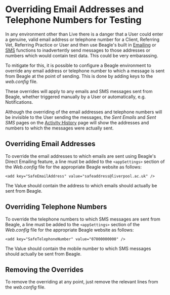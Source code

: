 ﻿# Overriding Email Addresses and Telephone Numbers for Testing
In any environment other than Live there is a danger that a User could enter a genuine, valid email address or telephone number for a Client, Referring Vet, Referring Practice or User and then use Beagle's built in [Emailing](emailing.md) or [SMS](SMS.md) functions to inadvertently send messages to those addresses or numbers which would contain test data. This could be very embarassing.

To mitigate for this, it is possible to configure a Beagle environment to override any email address or telephone number to which a message is sent from Beagle at the point of sending. This is done by adding keys to the *web.config* file.

These overrides will apply to any emails and SMS messages sent from Beagle, whether triggered manually by a User or automatically, e.g. Notifications.

Although the overriding of the email addresses and telephone numbers will be invisible to the User sending the messages, the *Sent Emails* and *Sent SMS* pages on the [Activity History](Auditing.md) page will show the addresses and numbers to which the messages were actually sent.

## Overriding Email Addresses

To override the email addresses to which emails are sent using Beagle's Direct Emailing feature, a line must be added to the `<appSettings>` section of the *Web.config* file for the appropriate Beagle website as follows:
 ````
 <add key="SafeEmailAddress" value="safeaddress@liverpool.ac.uk" />
 ````
The Value should contain the address to which emails should actually be sent from Beagle.

## Overriding Telephone Numbers

To override the telephone numbers to which SMS messages are sent from Beagle, a line must be added to the `<appSettings>` section of the *Web.config* file for the appropriate Beagle website as follows:
 ````
 <add key="SafeTelephoneNumber" value="07000000000" />
 ````
The Value should contain the mobile number to which SMS messages should actually be sent from Beagle.

## Removing the Overrides
To remove the overriding at any point, just remove the relevant lines from the *web.config* file.